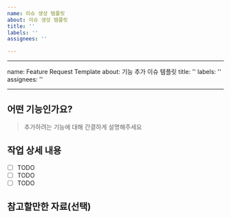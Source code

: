```yaml
---
name: 이슈 생성 템플릿
about: 이슈 생성 템플릿
title: ''
labels: ''
assignees: ''

---
```


---
name: Feature Request Template
about: 기능 추가 이슈 템플릿
title: ''
labels: ''
assignees: ''

---

## 어떤 기능인가요?

> 추가하려는 기능에 대해 간결하게 설명해주세요

## 작업 상세 내용

- [ ] TODO
- [ ] TODO
- [ ] TODO

## 참고할만한 자료(선택)
